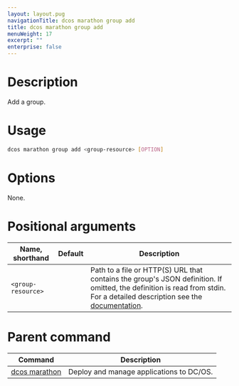 ```yaml
---
layout: layout.pug
navigationTitle: dcos marathon group add
title: dcos marathon group add
menuWeight: 17
excerpt: ""
enterprise: false
---
```

<!-- This source repo for this topic is https://github.com/dcos/dcos-docs -->

# Description

Add a group.

# Usage

```bash
dcos marathon group add <group-resource> [OPTION]
```

# Options

None.

# Positional arguments

| Name, shorthand          | Default | Description                                                                                                                                                                                                         |
| ------------------------ | ------- | ------------------------------------------------------------------------------------------------------------------------------------------------------------------------------------------------------------------- |
| `<group-resource>` |         | Path to a file or HTTP(S) URL that contains the group's JSON definition. If omitted, the definition is read from stdin. For a detailed description see the [documentation](/1.10/deploying-services/marathon-api/). |

# Parent command

| Command                                                     | Description                              |
| ----------------------------------------------------------- | ---------------------------------------- |
| [dcos marathon](/1.10/cli/command-reference/dcos-marathon/) | Deploy and manage applications to DC/OS. |

<!-- # Examples -->